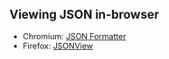##  Viewing JSON in-browser

  <ul>
    <li>Chromium: <a href="https://chrome.google.com/webstore/detail/json-formatter/bcjindcccaagfpapjjmafapmmgkkhgoa">JSON Formatter</a></li>
    <li>Firefox: <a href="https://addons.mozilla.org/en-US/firefox/addon/jsonview/?src=search">JSONView</a></li>
  </ul>
